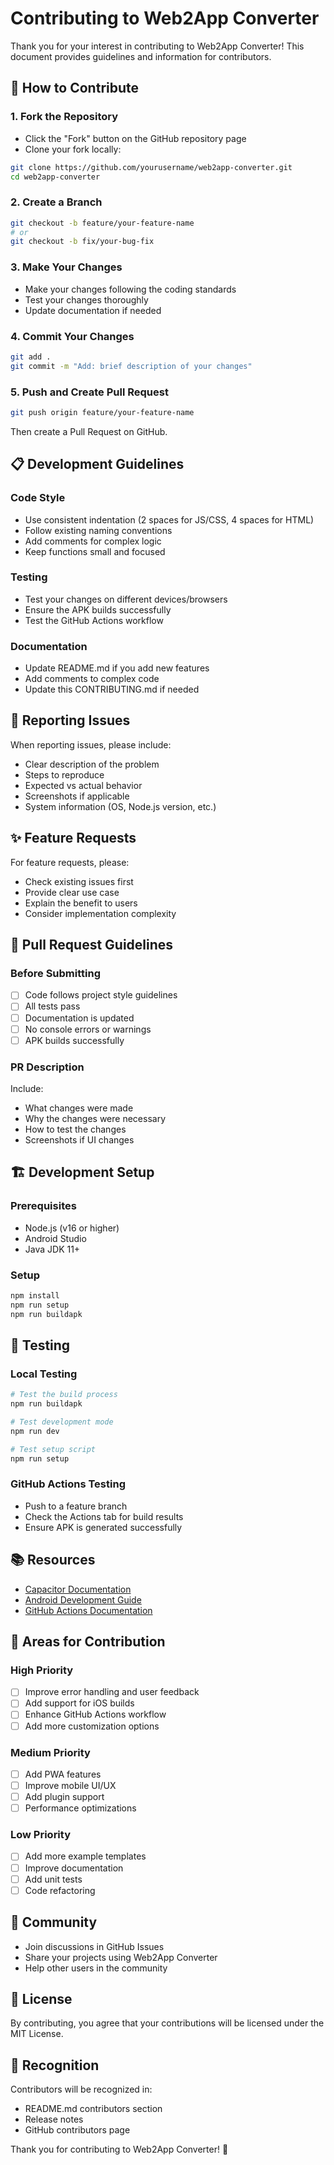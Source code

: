 # Contributing to Web2App Converter

Thank you for your interest in contributing to Web2App Converter! This document provides guidelines and information for contributors.

## 🤝 How to Contribute

### 1. Fork the Repository
- Click the "Fork" button on the GitHub repository page
- Clone your fork locally:
```bash
git clone https://github.com/yourusername/web2app-converter.git
cd web2app-converter
```

### 2. Create a Branch
```bash
git checkout -b feature/your-feature-name
# or
git checkout -b fix/your-bug-fix
```

### 3. Make Your Changes
- Make your changes following the coding standards
- Test your changes thoroughly
- Update documentation if needed

### 4. Commit Your Changes
```bash
git add .
git commit -m "Add: brief description of your changes"
```

### 5. Push and Create Pull Request
```bash
git push origin feature/your-feature-name
```
Then create a Pull Request on GitHub.

## 📋 Development Guidelines

### Code Style
- Use consistent indentation (2 spaces for JS/CSS, 4 spaces for HTML)
- Follow existing naming conventions
- Add comments for complex logic
- Keep functions small and focused

### Testing
- Test your changes on different devices/browsers
- Ensure the APK builds successfully
- Test the GitHub Actions workflow

### Documentation
- Update README.md if you add new features
- Add comments to complex code
- Update this CONTRIBUTING.md if needed

## 🐛 Reporting Issues

When reporting issues, please include:
- Clear description of the problem
- Steps to reproduce
- Expected vs actual behavior
- Screenshots if applicable
- System information (OS, Node.js version, etc.)

## ✨ Feature Requests

For feature requests, please:
- Check existing issues first
- Provide clear use case
- Explain the benefit to users
- Consider implementation complexity

## 📝 Pull Request Guidelines

### Before Submitting
- [ ] Code follows project style guidelines
- [ ] All tests pass
- [ ] Documentation is updated
- [ ] No console errors or warnings
- [ ] APK builds successfully

### PR Description
Include:
- What changes were made
- Why the changes were necessary
- How to test the changes
- Screenshots if UI changes

## 🏗️ Development Setup

### Prerequisites
- Node.js (v16 or higher)
- Android Studio
- Java JDK 11+

### Setup
```bash
npm install
npm run setup
npm run buildapk
```

## 🧪 Testing

### Local Testing
```bash
# Test the build process
npm run buildapk

# Test development mode
npm run dev

# Test setup script
npm run setup
```

### GitHub Actions Testing
- Push to a feature branch
- Check the Actions tab for build results
- Ensure APK is generated successfully

## 📚 Resources

- [Capacitor Documentation](https://capacitorjs.com/docs)
- [Android Development Guide](https://developer.android.com/guide)
- [GitHub Actions Documentation](https://docs.github.com/en/actions)

## 🎯 Areas for Contribution

### High Priority
- [ ] Improve error handling and user feedback
- [ ] Add support for iOS builds
- [ ] Enhance GitHub Actions workflow
- [ ] Add more customization options

### Medium Priority
- [ ] Add PWA features
- [ ] Improve mobile UI/UX
- [ ] Add plugin support
- [ ] Performance optimizations

### Low Priority
- [ ] Add more example templates
- [ ] Improve documentation
- [ ] Add unit tests
- [ ] Code refactoring

## 💬 Community

- Join discussions in GitHub Issues
- Share your projects using Web2App Converter
- Help other users in the community

## 📄 License

By contributing, you agree that your contributions will be licensed under the MIT License.

## 🙏 Recognition

Contributors will be recognized in:
- README.md contributors section
- Release notes
- GitHub contributors page

Thank you for contributing to Web2App Converter! 🚀

